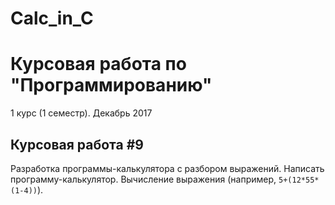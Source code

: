 # Calc_in_C

<h1>Курсовая работа по "Программированию"</h1>
<p>1 курс (1 семестр). Декабрь 2017</p>

<h2>Курсовая работа #9</h2>
<p>
   Разработка программы-калькулятора с разбором выражений.
   Написать программу-калькулятор. Вычисление выражения (например, <code>5+(12*55*(1-4))</code>).
</p>
